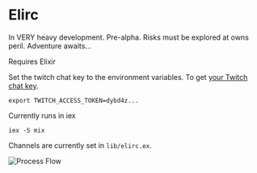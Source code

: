 Elirc
=====

In VERY heavy development. Pre-alpha. Risks must be explored at owns peril. Adventure awaits...

Requires Elixir



Set the twitch chat key to the environment variables. To get [your Twitch chat key](http://twitchapps.com/tmi/).

	export TWITCH_ACCESS_TOKEN=dybd4z...

Currently runs in iex

	iex -S mix


Channels are currently set in `lib/elirc.ex`.

![Process Flow](https://raw.githubusercontent.com/rockerBOO/elirc_twitch/master/flow.png)